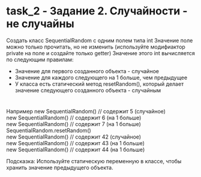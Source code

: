 # task_2 - Задание 2. Случайности - не случайны
Создать класс SequentialRandom с одним полем типа int
Значение поле можно только прочитать, но не изменить (используйте модифиактор private на поле и создайте только getter)
Значение этого int вычисляется по следующим правилам:
- Значение для первого созданного объекта - случайное
- Значение для каждого следующего на 1 больше, чем предыдущее
- У класса есть статический метод resetRandom(), который делает значение следующего созданного объекта - случайным
#
Например
new SequentialRandom() // содержит 5 (случайное)  
new SequentialRandom() // содержит 6 (на 1 больше)  
new SequentialRandom() // содержит 7 (на 1 больше)  
SequentialRandom.resetRandom()  
new SequentialRandom() // содержит 42 (случайное)  
new SequentialRandom() // содержит 43 (на 1 больше)  
new SequentialRandom() // содержит 44 (на 1 больше)  

Подсказка: Используйте статическую переменную в классе, чтобы хранить значение предыдущего объекта.
